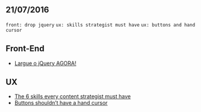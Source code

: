 21/07/2016
----------

`front: drop jquery` `ux: skills strategist must have` `ux: buttons and hand cursor`

## Front-End

- [Largue o jQuery AGORA!](http://nomadev.com.br/largue-o-jquery-agora/)

## UX

- [The 6 skills every content strategist must have](https://uxdesign.cc/the-6-skills-every-content-strategist-must-have-7b5f04faf66f#.t8q2uyf5y)
- [Buttons shouldn’t have a hand cursor](https://medium.com/simple-human/buttons-shouldnt-have-a-hand-cursor-b11e99ca374b#.clp2xs45p)
